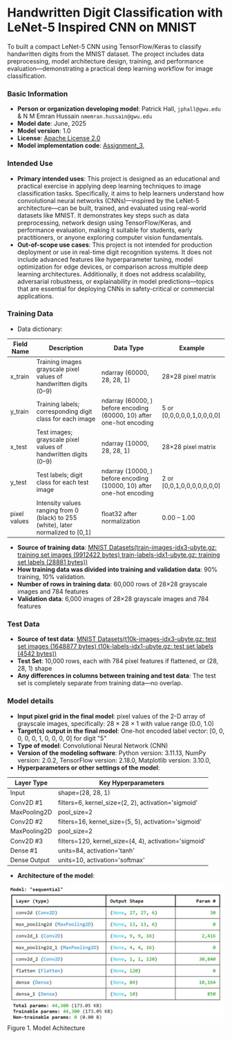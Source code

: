 # Handwritten Digit Classification with LeNet-5 Inspired CNN on MNIST
To built a compact LeNet-5 CNN using TensorFlow/Keras to classify handwritten digits from the MNIST dataset. The project includes data preprocessing, model architecture design, training, and performance evaluation—demonstrating a practical deep learning workflow for image classification.

### Basic Information

* **Person or organization developing model**: Patrick Hall, `jphall@gwu.edu` & N M Emran Hussain `nmemran.hussain@gwu.edu`
* **Model date**: June, 2025
* **Model version**: 1.0 
* **License**: [Apache License 2.0](https://github.com/nmemranhussain/6290_PAI_2/blob/main/LICENSE)
* **Model implementation code**: [Assignment_3](https://github.com/nmemranhussain/6290_PAI_2/blob/main/Assignment_3_final.ipynb), 

### Intended Use
* **Primary intended uses**: This project is designed as an educational and practical exercise in applying deep learning techniques to image classification tasks. Specifically, it aims to help learners understand how convolutional neural networks (CNNs)—inspired by the LeNet-5 architecture—can be built, trained, and evaluated using real-world datasets like MNIST. It demonstrates key steps such as data preprocessing, network design using TensorFlow/Keras, and performance evaluation, making it suitable for students, early practitioners, or anyone exploring computer vision fundamentals.
* **Out-of-scope use cases**: This project is not intended for production deployment or use in real-time digit recognition systems. It does not include advanced features like hyperparameter tuning, model optimization for edge devices, or comparison across multiple deep learning architectures. Additionally, it does not address scalability, adversarial robustness, or explainability in model predictions—topics that are essential for deploying CNNs in safety-critical or commercial applications.

### Training Data

* Data dictionary:

| Field Name | Description | Data Type | Example |  
|-----------|--------------|------------|----------|
| x_train	| Training images grayscale pixel values of handwritten digits (0–9) | ndarray (60000, 28, 28, 1) |	28×28 pixel matrix |  
| y_train	| Training labels; corresponding digit class for each image	| ndarray (60000, ) before encoding (60000, 10) after one-hot encoding	| 5 or [0,0,0,0,0,1,0,0,0,0] |  
| x_test	| Test images; grayscale pixel values of handwritten digits (0–9)	| ndarray (10000, 28, 28, 1) | 28×28 pixel matrix |  
| y_test	| Test labels; digit class for each test image	| ndarray (10000, ) before encoding (10000, 10) after one-hot encoding | 2 or [0,0,1,0,0,0,0,0,0,0]|  
| pixel values	| Intensity values ranging from 0 (black) to 255 (white), later normalized to [0,1]	| float32 after normalization	| 0.00 – 1.00 |  

* **Source of training data**: [MNIST Datasets(train-images-idx3-ubyte.gz: training set images (9912422 bytes)
train-labels-idx1-ubyte.gz: training set labels (28881 bytes))](https://www.kaggle.com/datasets/hojjatk/mnist-dataset) 
* **How training data was divided into training and validation data**: 90% training, 10% validation.
* **Number of rows in training data**: 60,000 rows of 28×28 grayscale images and 784 features
* **Validation data**: 6,000 images of 28×28 grayscale images and 784 features
  
### Test Data
* **Source of test data**: [MNIST Datasets(t10k-images-idx3-ubyte.gz: test set images (1648877 bytes)
t10k-labels-idx1-ubyte.gz: test set labels (4542 bytes))](https://www.kaggle.com/datasets/hojjatk/mnist-dataset) 
* **Test Set**: 10,000 rows, each with 784 pixel features if flattened, or (28, 28, 1) shape
* **Any differences in columns between training and test data**: The test set is completely separate from training data—no overlap.

### Model details
* **Input pixel grid in the final model**: pixel values of the 2-D array of grayscale images, specifically: 28 × 28 × 1 with value range (0.0, 1.0)
* **Target(s) output in the final model**: One-hot encoded label vector: [0, 0, 0, 0, 0, 1, 0, 0, 0, 0] for digit "5"
* **Type of model**: Convolutional Neural Network (CNN)
* **Version of the modeling software**: Python version: 3.11.13, NumPy version: 2.0.2, TensorFlow version: 2.18.0, Matplotlib version: 3.10.0,
* **Hyperparameters or other settings of the model**:

| Layer Type | Key Hyperparameters |  
|------------|---------------------|  
| Input	| shape=(28, 28, 1) |  
| Conv2D #1	| filters=6, kernel_size=(2, 2), activation='sigmoid' |  
| MaxPooling2D	| pool_size=2 |  
| Conv2D #2	| filters=16, kernel_size=(5, 5), activation='sigmoid' |  
| MaxPooling2D | pool_size=2 |  
| Conv2D #3	| filters=120, kernel_size=(4, 4), activation='sigmoid' |  
| Dense #1	| units=84, activation='tanh' |  
| Dense Output | units=10, activation='softmax' |  

* **Architecture of the model**:

![Model Arc](CNN_model_arc.jpg)
Figure 1. Model Achitecture

